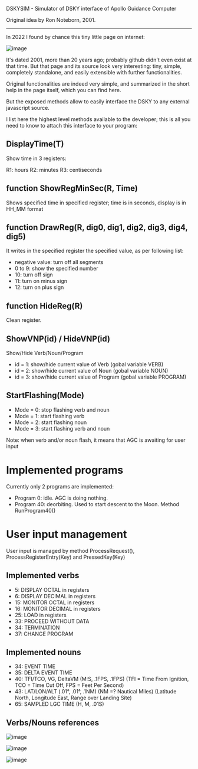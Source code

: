 DSKYSIM - Simulator of DSKY interface of Apollo Guidance Computer

Original idea by Ron Noteborn, 2001.

--------------------

In 2022 I found by chance this tiny little page on internet:

![image](https://user-images.githubusercontent.com/1620953/151132558-5482724c-248b-49eb-afa7-16bcde3f0528.png)

It's dated 2001, more than 20 years ago; probably github didn't even exist at that time. But that page and its source look very interesting: tiny, simple, completely standalone, and easily extensible with further functionalities.

Original functionalities are indeed very simple, and summarized in the short help in the page itself, which you can find here.

But the exposed methods allow to easily interface the DSKY to any external javascript source.

I list here the highest level methods available to the developer; this is all you need to know to attach this interface to your program:

 DisplayTime(T)
 -----
  Show time in 3 registers:
  
  R1: hours
  R2: minutes
  R3: centiseconds
 
 
   function ShowRegMinSec(R, Time)
 -----
 Shows specified time in specified register; time is in seconds, display is in HH_MM format

 
 function DrawReg(R, dig0, dig1, dig2, dig3, dig4, dig5)
 ----
 
 It writes in the specified register the specified value, as per following list:
  - negative value: turn off all segments
  - 0 to 9: show the specified number
  - 10: turn off sign
  - 11: turn on minus sign
  - 12: turn on plus sign

 function HideReg(R)
 ----
 Clean register.
 
  ShowVNP(id) / HideVNP(id)
  ----
  Show/Hide Verb/Noun/Program
  
   - id = 1: show/hide current value of Verb (gobal variable VERB)
   - id = 2: show/hide current value of Noun (gobal variable NOUN)
   - id = 3: show/hide current value of Program (gobal variable PROGRAM)

 StartFlashing(Mode)
 -----
  - Mode = 0: stop flashing verb and noun
  - Mode = 1: start flashing verb
  - Mode = 2: start flashing noun
  - Mode = 3: start flashing verb and noun
 
 Note: when verb and/or noun flash, it means that AGC is awaiting for user input
 
 
 Implemented programs
 =================
 
 Currently only 2 programs are implemented:
  - Program 0: idle. AGC is doing nothing.
  - Program 40: deorbiting. Used to start descent to the Moon. Method RunProgram40()
  
  
 User input management
 ======
 User input is managed by method ProcessRequest(), ProcessRegisterEntry(Key) and PressedKey(Key)
 
 Implemented verbs
 ----
  - 5: DISPLAY OCTAL  in registers
  - 6: DISPLAY DECIMAL  in registers
  - 15: MONITOR OCTAL in registers
  - 16: MONITOR DECIMAL in registers
  - 25: LOAD in registers
  - 33: PROCEED WITHOUT DATA
  - 34: TERMINATION
  - 37: CHANGE PROGRAM
 
 Implemented nouns
 -----
  - 34: EVENT TIME
  - 35: DELTA EVENT TIME
  - 40: TFI/TCO, VG, DeltaVM (M:S, .1FPS, .1FPS)  (TFI = Time From Ignition, TCO = Time Cut Off, FPS = Feet Per Second)
  - 43: LAT/LON/ALT (.01°, .01°, .1NM)  (NM =? Nautical Miles)  (Latitude North, Longitude East, Range over Landing Site)
  - 65: SAMPLED LGC TIME (H, M, .01S)
  
  Verbs/Nouns references
  ---------
  
  ![image](https://user-images.githubusercontent.com/1620953/151140230-ab99db01-0f84-48db-9921-cefe5c5e0ea9.png)

  ![image](https://user-images.githubusercontent.com/1620953/151140782-33ff6e48-faa9-4c9d-9690-ce4d1544c303.png)
  
  ![image](https://user-images.githubusercontent.com/1620953/151142235-4f6558e9-1211-4023-96bf-823d4aa289ad.png)


  

